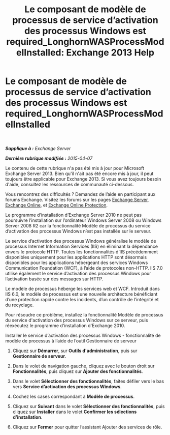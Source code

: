 ﻿---
title: 'Le composant de modèle de processus de service d’activation des processus Windows est required_LonghornWASProcessModelInstalled: Exchange 2013 Help'
TOCTitle: Le composant de modèle de processus de service d’activation des processus Windows est required_LonghornWASProcessModelInstalled
ms:assetid: 8cc13dbb-4921-4c07-8602-d26613d7730a
ms:mtpsurl: https://technet.microsoft.com/fr-fr/library/ms.exch.setupreadiness.longhornwasprocessmodelinstalled(v=EXCHG.150)
ms:contentKeyID: 50478664
ms.date: 05/23/2018
mtps_version: v=EXCHG.150
ms.translationtype: MT
---

# Le composant de modèle de processus de service d’activation des processus Windows est required\_LonghornWASProcessModelInstalled

 

_**Sapplique à :** Exchange Server_

_**Dernière rubrique modifiée :** 2015-04-07_

Le contenu de cette rubrique n'a pas été mis à jour pour Microsoft Exchange Server 2013. Bien qu'il n'ait pas été encore mis à jour, il peut toujours être applicable pour Exchange 2013. Si vous avez toujours besoin d'aide, consultez les ressources de communauté ci-dessous.

Vous rencontrez des difficultés ? Demandez de l’aide en participant aux forums Exchange. Visitez les forums sur les pages [Exchange Server](https://go.microsoft.com/fwlink/p/?linkid=60612), [Exchange Online](https://go.microsoft.com/fwlink/p/?linkid=267542), et [Exchange Online Protection](https://go.microsoft.com/fwlink/p/?linkid=285351).

Le programme d’installation d’Exchange Server 2010 ne peut pas poursuivre l’installation sur l’ordinateur Windows Server 2008 ou Windows Server 2008 R2 car la fonctionnalité Modèle de processus du service d’activation des processus Windows n’est pas installée sur le serveur.

Le service d’activation des processus Windows généralise le modèle de processus Internet Information Services (IIS) en éliminant la dépendance envers le protocole HTTP. Toutes les fonctionnalités d’IIS précédemment disponibles uniquement pour les applications HTTP sont désormais disponibles pour les applications hébergeant des services Windows Communication Foundation (WCF), à l’aide de protocoles non-HTTP. IIS 7.0 utilise également le service d’activation des processus Windows pour l’activation basée sur des messages sur HTTP.

Le modèle de processus héberge les services web et WCF. Introduit dans IIS 6.0, le modèle de processus est une nouvelle architecture bénéficiant d’une protection rapide contre les incidents, d’un contrôle de l’intégrité et du recyclage.

Pour résoudre ce problème, installez la fonctionnalité Modèle de processus du service d'activation des processus Windows sur ce serveur, puis réexécutez le programme d'installation d'Exchange 2010.

Installer le service d’activation des processus Windows - fonctionnalité de modèle de processus à l’aide de l’outil Gestionnaire de serveur

1.  Cliquez sur **Démarrer**, sur **Outils d'administration**, puis sur **Gestionnaire de serveur**.

2.  Dans le volet de navigation gauche, cliquez avec le bouton droit sur **Fonctionnalités**, puis cliquez sur **Ajouter des fonctionnalités**.

3.  Dans le volet **Sélectionner des fonctionnalités**, faites défiler vers le bas vers **Service d’activation des processus Windows**.

4.  Cochez les cases correspondant à **Modèle de processus**.

5.  Cliquez sur **Suivant** dans le volet **Sélectionner des fonctionnalités**, puis cliquez sur **Installer** dans le volet **Confirmer les sélections d’installation**.

6.  Cliquez sur **Fermer** pour quitter l’assistant Ajouter des services de rôle.

